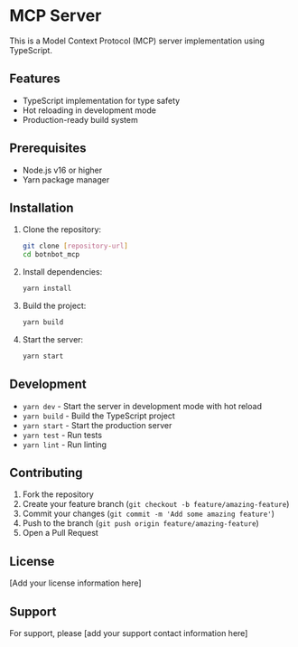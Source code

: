 # MCP Server

This is a Model Context Protocol (MCP) server implementation using TypeScript.

## Features

- TypeScript implementation for type safety
- Hot reloading in development mode
- Production-ready build system

## Prerequisites

- Node.js v16 or higher
- Yarn package manager

## Installation

1. Clone the repository:
   ```bash
   git clone [repository-url]
   cd botnbot_mcp
   ```

2. Install dependencies:
   ```bash
   yarn install
   ```

3. Build the project:
   ```bash
   yarn build
   ```

4. Start the server:
   ```bash
   yarn start
   ```

## Development

- `yarn dev` - Start the server in development mode with hot reload
- `yarn build` - Build the TypeScript project
- `yarn start` - Start the production server
- `yarn test` - Run tests
- `yarn lint` - Run linting

## Contributing

1. Fork the repository
2. Create your feature branch (`git checkout -b feature/amazing-feature`)
3. Commit your changes (`git commit -m 'Add some amazing feature'`)
4. Push to the branch (`git push origin feature/amazing-feature`)
5. Open a Pull Request

## License

[Add your license information here]

## Support

For support, please [add your support contact information here] 